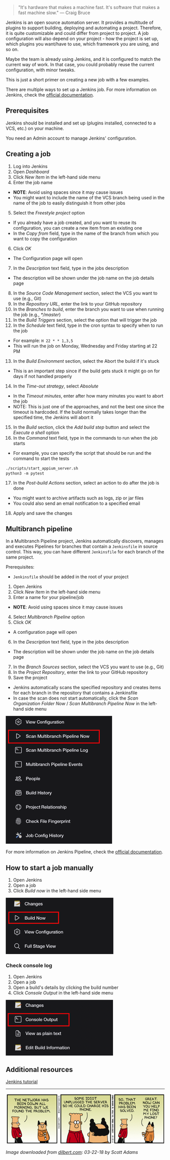 > "It's hardware that makes a machine fast.  It's software that makes a fast machine slow." — Craig Bruce

Jenkins is an open source automation server. It provides a multitude of plugins to support building, deploying and automating a project.
Therefore, it is quite customizable and could differ from project to project.
A job configuration will also depend on your project - how the project is set up, which plugins you want/have to use, which framework you are using, and so on.

Maybe the team is already using Jenkins, and it is configured to match the current way of work. In that case, you could probably reuse the current configuration, with minor tweaks.

This is just a short primer on creating a new job with a few examples.

There are multiple ways to set up a Jenkins job.
For more information on Jenkins, check the [official documentation](https://www.jenkins.io/doc/book/getting-started/).

## Prerequisites

Jenkins should be installed and set up (plugins installed, connected to a VCS, etc.) on your machine.

You need an Admin account to manage Jenkins' configuration.


## Creating a job

1. Log into Jenkins
2. Open _Dashboard_
3. Click _New Item_ in the left-hand side menu
4. Enter the job name
- **NOTE**: Avoid using spaces since it may cause issues
- You might want to include the name of the VCS branch being used in the name of the job to easily distinguish it from other jobs

5. Select the _Freestyle project_ option
- If you already have a job created, and you want to reuse its configuration, you can create a new item from an existing one
- In the _Copy from_ field, type in the name of the branch from which you want to copy the configuration

6. Click _OK_
- The Configuration page will open

7. In the _Description_ text field, type in the jobs description
- The description will be shown under the job name on the job details page

8. In the _Source Code Management_ section, select the VCS you want to use (e.g., Git)
9. In the _Repository URL_, enter the link to your GitHub repository 
10. In the _Branches to build_, enter the branch you want to use when running the job (e.g., _*/master_)
11. In the _Build Triggers_ section, select the option that will trigger the job 
12. In the _Schedule_ text field, type in the cron syntax to specify when to run the job
- For example: `H 22 * * 1,3,5`
- This will run the job on Monday, Wednesday and Friday starting at 22 PM 

13. In the _Build Environment_ section, select the Abort the build if it's stuck
- This is an important step since if the build gets stuck it might go on for days if not handled properly

14. In the _Time-out strategy_, select _Absolute_
- In the _Timeout minutes_, enter after how many minutes you want to abort the job
- NOTE: This is just one of the approaches, and not the best one since the timeout is hardcoded. If the build normally takes longer than the specified time, the Jenkins will abort it

15. In the _Build_ section, click the _Add build step_ button and select the _Execute a shell_ option
16. In the _Command_ text field, type in the commands to run when the job starts
- For example, you can specify the script that should be run and the command to start the tests

```
./scripts/start_appium_server.sh
python3 -m pytest
```

17. In the _Post-build Actions_ section, select an action to do after the job is done
- You might want to archive artifacts such as logs, zip or jar files
- You could also send an email notification to a specified email

18. Apply and save the changes


## Multibranch pipeline

In a Multibranch Pipeline project, Jenkins automatically discovers, manages and executes Pipelines for branches that contain a `Jenkinsfile` in source control.
This way, you can have different `Jenkinsfile` for each branch of the same project.

Prerequisites:

- `Jenkinsfile` should be added in the root of your project

1. Open Jenkins
2. Click _New Item_ in the left-hand side menu
3. Enter a name for your pipeline/job
- **NOTE**: Avoid using spaces since it may cause issues
4. Select _Multibranch Pipeline_ option 
5. Click _OK_
- A configuration page will open
6. In the _Description_ text field, type in the jobs description
- The description will be shown under the job name on the job details page
7. In the _Branch Sources_ section, select the VCS you want to use (e.g., Git)
8. In the _Project Repository_, enter the link to your GitHub repository 
9. Save the project
- Jenkins automatically scans the specified repository and creates items for each branch in the repository that contains a Jenkinsfile
- In case the scan does not start automatically, click the _Scan Organization Folder Now_ / _Scan Multibranch Pipeline Now_ in the left-hand side menu

![jenkins_scan_multibranch_pipeline.png](/img/jenkins_scan_multibranch_pipeline.png)

For more information on Jenkins Pipeline, check the [official documentation](https://www.jenkins.io/doc/book/pipeline/).


## How to start a job manually

1. Open Jenkins
2. Open a job
3. Click _Build now_ in the left-hand side menu

![jenkins_build_now.png](/img/jenkins_build_now.png)

### Check console log

1. Open Jenkins
2. Open a job
3. Open a build's details by clicking the build number
4. Click _Console Output_ in the left-hand side menu

![jenkins_console_output.png](/img/jenkins_console_output.png)


## Additional resources

[Jenkins tutorial](https://www.youtube.com/watch?v=89yWXXIOisk&list=PLhW3qG5bs-L_ZCOA4zNPSoGbnVQ-rp_dG&ab_channel=AutomationStepbyStep)


---

![dilbert_automation_jenkins_jobs.png](/img/dilbert_automation_jenkins_jobs.png)

*Image downloaded from [dilbert.com](https://dilbert.com/strip/2018-03-22): 03-22-18 by Scott Adams*
